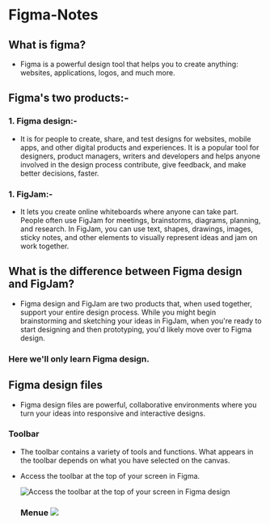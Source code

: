 # Figma-Notes

## What is figma?
- Figma is a powerful design tool that helps you to create anything: websites, applications, logos, and much more.

## Figma's two products:-
### 1. Figma design:-
   - It is for people to create, share, and test designs for websites, mobile apps, and other digital products and experiences. It is a popular tool for designers, product managers, writers and developers and helps anyone involved in the design process contribute, give feedback, and make better decisions, faster.
### 1. FigJam:-
   - It lets you create online whiteboards where anyone can take part. People often use FigJam for meetings, brainstorms, diagrams, planning, and research. In FigJam, you can use text, shapes, drawings, images, sticky notes, and other elements to visually represent ideas and jam on work together.

## What is the difference between Figma design and FigJam?
- Figma design and FigJam are two products that, when used together, support your entire design process. While you might begin brainstorming and sketching your ideas in FigJam, when you're ready to start designing and then prototyping, you'd likely move over to Figma design.

### Here we'll only learn Figma design.

## Figma design files
  - Figma design files are powerful, collaborative environments where you turn your ideas into responsive and interactive designs.

### Toolbar
  - The toolbar contains a variety of tools and functions. What appears in the toolbar depends on what you have selected on the canvas.
  - Access the toolbar at the top of your screen in Figma.

    ![Access the toolbar at the top of your screen in Figma design](https://help.figma.com/hc/article_attachments/7006828857623)

    ### Menue ![](https://theme.zdassets.com/theme_assets/9325143/d821828a28a7fecc40d85eb86a3cf383263083a3.svg)
